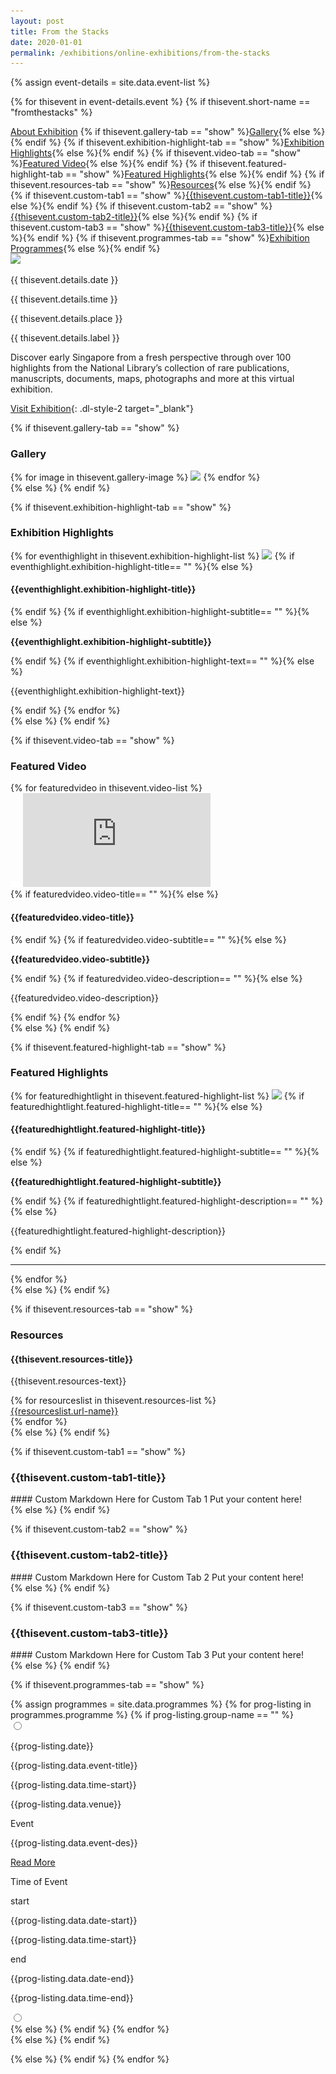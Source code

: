 ```yaml
---
layout: post
title: From the Stacks
date: 2020-01-01
permalink: /exhibitions/online-exhibitions/from-the-stacks
---
```


{% assign event-details = site.data.event-list %}

{% for thisevent in event-details.event %}
{% if thisevent.short-name == "fromthestacks" %}
<div class="event-tab-area" style="background:url('/images/event-images{{ thisevent.details.tab-banner-image-link }}');">
  <div class="tab-gradient-overlay"></div>
</div>
<div class="event-tab-list tab-list-outside">
  <a href="#tab1">About Exhibition</a>
  {% if thisevent.gallery-tab == "show" %}<a href="#tab2">Gallery</a>{% else %}{% endif %}
  {% if thisevent.exhibition-highlight-tab == "show" %}<a href="#tab3">Exhibition Highlights</a>{% else %}{% endif %}
  {% if thisevent.video-tab == "show" %}<a href="#tab4">Featured Video</a>{% else %}{% endif %}
  {% if thisevent.featured-highlight-tab == "show" %}<a href="#tab5">Featured Highlights</a>{% else %}{% endif %}
  {% if thisevent.resources-tab == "show" %}<a href="#tab6">Resources</a>{% else %}{% endif %}
  {% if thisevent.custom-tab1 == "show" %}<a href="#tab7">{{thisevent.custom-tab1-title}}</a>{% else %}{% endif %}
  {% if thisevent.custom-tab2 == "show" %}<a href="#tab8">{{thisevent.custom-tab2-title}}</a>{% else %}{% endif %}
  {% if thisevent.custom-tab3 == "show" %}<a href="#tab9">{{thisevent.custom-tab3-title}}</a>{% else %}{% endif %}
  {% if thisevent.programmes-tab == "show" %}<a href="#tab10">Exhibition Programmes</a>{% else %}{% endif %}
</div>
<div class="event-details-area">
  
  <div id="tab1">
    <div class="event-main-image-wrap">
      <img src="/images/event-images{{ thisevent.details.main-image-link }}">
      <div class="event-place-date-and-time">
        <p {% if thisevent.details.date == "nodata" %} class="hide" {% else %} class="detail-date-info" {% endif %}>{{ thisevent.details.date }}</p>
        <p {% if thisevent.details.time == "nodata" %} class="hide" {% else %} class="detail-time-info" {% endif %}>{{ thisevent.details.time }}</p>
        <p {% if thisevent.details.place == "nodata" %} class="hide" {% else %} class="detail-place-info" {% endif %}>{{ thisevent.details.place }}</p>
        <p {% if thisevent.details.label == "nodata" %} class="hide" {% else %} class="detail-price-info" {% endif %}>{{ thisevent.details.label }}</p>
      </div>
   </div>
<!-- ---------------------------------------------------CONTENT-START-HERE--------------------------------------------------------- -->
<div class="event-text-area" markdown="1">
Discover early Singapore from a fresh perspective through over 100 highlights from the National Library’s collection of rare publications, manuscripts, documents, maps, photographs and more at this virtual exhibition.


[Visit Exhibition](http://www.nlb.gov.sg/exhibitions/virtual/fromthestacks/web-hires/index.html){: .dl-style-2 target="_blank"}
</div>
<!-- ------------------------------------------------------CONTENT-END------------------------------------------------------------- -->
  </div>
  
  {% if thisevent.gallery-tab == "show" %}
  <div id="tab2">
    <h3>Gallery</h3>
    <div class="event-gallery-wrap">
      {% for image in thisevent.gallery-image %}
         <img src="/images/event-images{{image.photo-link}}">
      {% endfor %}
    </div>
  </div>
  {% else %}
  {% endif %}
  
  {% if thisevent.exhibition-highlight-tab == "show" %}
  <div id="tab3">
    <h3>Exhibition Highlights</h3>
    <div class="exhibition-highlights-wrap">
      {% for eventhighlight in thisevent.exhibition-highlight-list %}
      <a href="/images/event-images{{eventhighlight.exhibition-highlight-hires-image-link}}" target="_blank"><img src="/images/event-images{{eventhighlight.exhibition-highlight-lowres-image-link}}"></a>
      {% if eventhighlight.exhibition-highlight-title== "" %}{% else %}<h4>{{eventhighlight.exhibition-highlight-title}}</h4>{% endif %}
      {% if eventhighlight.exhibition-highlight-subtitle== "" %}{% else %}<p markdown="1"><strong>{{eventhighlight.exhibition-highlight-subtitle}}</strong></p>{% endif %}
      {% if eventhighlight.exhibition-highlight-text== "" %}{% else %}<p markdown="1">{{eventhighlight.exhibition-highlight-text}}</p>{% endif %}
      {% endfor %}
    </div>
  </div>
  {% else %}
  {% endif %}
  
  {% if thisevent.video-tab == "show" %}
  <div id="tab4">
    <h3>Featured Video</h3>
    <div class="featured-video-wrap">
      {% for featuredvideo in thisevent.video-list %}
      <div class="youtube-video-wrap">
          <img src="/images/16-9-ratio.png">
          <iframe src="https://www.youtube.com/embed/{{featuredvideo.video-youtube-embed-code}}" frameborder="0" allow="accelerometer; autoplay; encrypted-media; gyroscope; picture-in-picture" allowfullscreen></iframe>
      </div>
      {% if featuredvideo.video-title== "" %}{% else %}<h4>{{featuredvideo.video-title}}</h4>{% endif %}
      {% if featuredvideo.video-subtitle== "" %}{% else %}<p markdown="1"><strong>{{featuredvideo.video-subtitle}}</strong></p>{% endif %}
      {% if featuredvideo.video-description== "" %}{% else %}<p markdown="1">{{featuredvideo.video-description}}</p>{% endif %}
      {% endfor %}
    </div>
  </div>
  {% else %}
  {% endif %}
  
  {% if thisevent.featured-highlight-tab == "show" %}
  <div id="tab5">
    <h3>Featured Highlights</h3>
    <div class="featured-highlight-wrap">
      {% for featuredhightlight in thisevent.featured-highlight-list %}
      <img src="/images/event-images{{featuredhightlight.featured-highlight-image-link}}">
      {% if featuredhightlight.featured-highlight-title== "" %}{% else %}<h4>{{featuredhightlight.featured-highlight-title}}</h4>{% endif %}
      {% if featuredhightlight.featured-highlight-subtitle== "" %}{% else %}<p markdown="1"><strong>{{featuredhightlight.featured-highlight-subtitle}}</strong></p>{% endif %}
      {% if featuredhightlight.featured-highlight-description== "" %}{% else %}<p markdown="1">{{featuredhightlight.featured-highlight-description}}</p>{% endif %}
      <hr>
      {% endfor %}
    </div>
  </div>
  {% else %}
  {% endif %}
  
  {% if thisevent.resources-tab == "show" %}
  <div id="tab6">
    <h3>Resources</h3>
    <div class="featured-highlight-wrap">
      <h4>{{thisevent.resources-title}}</h4>
      <p>{{thisevent.resources-text}}</p>
      {% for resourceslist in thisevent.resources-list %}
        <div class="resources-url-style">
          <a href="{{resourceslist.url}}">{{resourceslist.url-name}}</a>
        </div>
      {% endfor %}
    </div>
  </div>
  {% else %}
  {% endif %}
  
  {% if thisevent.custom-tab1 == "show" %}
  <div id="tab7">
    <h3>{{thisevent.custom-tab1-title}}</h3>
<!-- ----------------------------------------------------CONTENT-CUSTOM-1-START-HERE------------------------------------------------ -->
<div markdown="1">      
#### Custom Markdown Here for Custom Tab 1
Put your content here!
</div>     
<!-- ------------------------------------------------------CONTENT-CUSTOM-1-END----------------------------------------------------- -->
  </div>
  {% else %}
  {% endif %}
  
  {% if thisevent.custom-tab2 == "show" %}
  <div id="tab8">
    <h3>{{thisevent.custom-tab2-title}}</h3>
<!-- ---------------------------------------------------CONTENT-CUSTOM-2-START-HERE------------------------------------------------- -->
<div markdown="1">      
#### Custom Markdown Here for Custom Tab 2
Put your content here!
</div>      
<!-- ------------------------------------------------------CONTENT-CUSTOM-2-END----------------------------------------------------- -->
  </div>
  {% else %}
  {% endif %}
  
  {% if thisevent.custom-tab3 == "show" %}
  <div id="tab9">
    <h3>{{thisevent.custom-tab3-title}}</h3>
<!-- ----------------------------------------------------CONTENT-CUSTOM-3-START-HERE------------------------------------------------ -->
<div markdown="1">     
#### Custom Markdown Here for Custom Tab 3
Put your content here!
</div>      
<!-- -------------------------------------------------------CONTENT-CUSTOM-3-END---------------------------------------------------- -->
  </div>
  {% else %}
  {% endif %}
  
  {% if thisevent.programmes-tab == "show" %}
  <div id="tab10">
    {% assign programmes = site.data.programmes %}
    {% for prog-listing in programmes.programme %}
    {% if prog-listing.group-name == "" %}
        <div class="programme-input-wrap">
           <input type="radio" name="event-programme" value="{{prog-listing.date}}">
           <div class="event-programme-brief-wrap">
              <div class="event-programme-brief-date-wrap" style="border-color:{{prog-listing.color}};"><p class="event-programme-brief-date">{{prog-listing.date}}</p></div>
              <div class="event-progremme-brief-info-wrap">
                <p class="programme-title">{{prog-listing.data.event-title}}</p>
                <p class="programme-title-time">{{prog-listing.data.time-start}}</p>
                <p class="programme-title-place">{{prog-listing.data.venue}}</p>
              </div>
           </div>
           <div class="programme-details">
              <div class="programme-details-title-wrap">
                <p class="programme-details-title">Event</p>
                <p>{{prog-listing.data.event-des}}</p>
              </div>
           <div class="programme-details-title-wrap">
              <a class="programme-readmore" href="{{prog-listing.data.url}}">Read More</a>
           </div>
              <div class="programme-details-time-wrap">
                 <p class="programme-details-title">Time of Event</p>
                 <div class="programme-time-start">
                      <span>start</span>
                      <p class="programme-details-date">{{prog-listing.data.date-start}}</p>
                      <p class="programme-details-time">{{prog-listing.data.time-start}}</p>
                 </div>
                 <div class="programme-time-end">
                      <span>end</span>
                      <p class="programme-details-date">{{prog-listing.data.date-end}}</p>
                      <p class="programme-details-time">{{prog-listing.data.time-end}}</p>
                 </div>
              </div>
              <input type="radio" name="event-programme" class="close-radio">
           </div>
        </div>
    {% else %}
    {% endif %}
    {% endfor %}
  </div>
  {% else %}
  {% endif %}
  
  
</div>

{% else %}
{% endif %}
{% endfor %}
